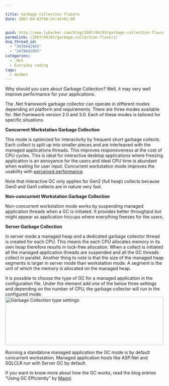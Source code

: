 ```yaml
---

title: Garbage Collection Flavors
date: 2007-04-03T06:54:43+01:00


guid: http://www.lybecker.com/blog/2007/04/03/garbage-collection-flavors/
permalink: /2007/04/03/garbage-collection-flavors/
dsq_thread_id:
  - "3478642965"
  - "3478642965"
categories:
  - .Net
  - Everyday coding
tags:
  - dotNet
---
```

Why should you care about Garbage Collection? Well, it may very well improve performance for your applications.

The .Net framework garbage collector can operate in different modes depending on platform and requirements. There are three modes available for .Net framework version 2.0 and 3.0. Each of these modes is tailored for specific situations.

**Concurrent Workstation Garbage Collection**

This mode is optimized for interactivity by frequent short garbage collects. Each collect is split up into smaller pieces and are interleaved with the managed applications threads. This improves responsiveness at the cost of CPU cycles. This is ideal for interactive desktop applications where freezing application is an annoyance for the users and ideal CPU time is abundant when waiting for user input. Concurrent workstation mode improves the usability with [perceived performance](http://en.wikipedia.org/wiki/Perceived_performance).

Note that interactive GC only applies for Gen2 (full heap) collects because Gen0 and Gen1 collects are in nature very fast.

**Non-concurrent Workstation Garbage Collection**

Non-concurrent workstation mode works by suspending managed application threads when a GC is initiated. It provides better throughput but might appear as application hiccups where everything freezes for the users.

**Server Garbage Collection**

In server mode a managed heap and a dedicated garbage collector thread is created for each CPU. This means the each CPU allocates memory in its own heap therefore results in lock-free allocation. When a collect is initiated all the managed application threads are suspended and all the GC threads collect in parallel.
Another thing to note is that the size of the managed heap segments is larger in server mode than workstation mode. A segment is the unit of which the memory is allocated on the managed heap.

It is possible to choose the type of GC for a managed application in the configuration file. Under the <Runtime> element add one of the below three settings and depending on the number of CPU, the garbage collector will run in the configured mode.<img loading="lazy" class="aligncenter size-full wp-image-302" title="Garbage Collection type settings" src="http://www.lybecker.com/blog/wp-content/uploads/gctypes.png" alt="Garbage Collection type settings" width="503" height="154" />

Running a standalone managed application the GC mode is by default concurrent workstation. Managed application hosts like ASP.Net and SQLCLR run with Server GC by default.

If you want to know more about how the GC works, read the blog entries &#8220;Using GC Efficiently&#8221;
by [Maoni](http://blogs.msdn.com/maoni/).
